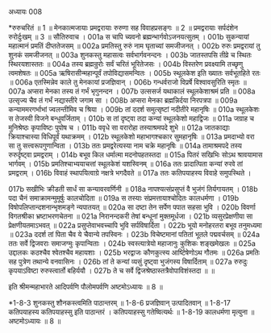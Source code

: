 अध्यायः 008

*रुरुचरितं ॥ 1 ॥ मेनकात्मजायाः प्रमद्वरायाः रुरुणा सह विवाहप्रसङ्गः ॥ 2 ॥ प्रमद्वरायाः सर्पदंशेन रुरोर्दुःखम् ॥ 3 ॥
सौतिरुवाच ।
001a	स चापि च्यवनो ब्रह्मन्भार्गवोऽजनयत्सुतम् ।
001b	सुकन्यायां महात्मानं प्रमतिं दीप्ततेजसम् ॥
002a	प्रमतिस्तु रुरुं नाम घृताच्यां समजीजनत् ।
002b	रुरुः प्रमद्वरायां तु शुनकं समजीजनत् ॥
003a	शुनकस्तु महासत्वः सर्वभार्गवनन्दनः ।
003b	जातस्तपसि तीव्रे च स्थितः स्थिरयशास्ततः ॥
004a	तस्य ब्रह्मन्रुरोः सर्वं चरितं भूरितेजसः ।
004b	विस्तरेण प्रवक्ष्यामि तच्छृणु त्वमशेषतः ॥
005a	ऋषिरासीन्महान्पूर्वं तपोविद्यासमन्वितः ।
005b	स्थूलकेश इति ख्यातः सर्वभूतहिते रतः ॥
006a	एतस्मिन्नेव काले तु मेनकायां प्रजज्ञिवान् ।
006b	गन्धर्वराजो विप्रर्षे विश्वावसुरिति स्मृतः ॥
007a	अप्सरा मेनका तस्य तं गर्भं भृगुनन्दन ।
007b	उत्ससर्ज यथाकालं स्थूलकेशाश्रमं प्रति ॥
008a	उत्सृज्य चैव तं गर्भं नद्यास्तीरे जगाम सा ।
008b	अप्सरा मेनका ब्रह्मन्निर्दया निरपत्रपा ॥
009a	कन्याममरगर्भाभां ज्वलन्तीमिव च श्रिया ।
009b	तां ददर्श समुत्सृष्टां नदीतीरे महानृषिः ॥
010a	स्थूलकेशः स तेजस्वी विजने बन्धुवर्जिताम् ।
010b	स तां दृष्ट्वा तदा कन्यां स्थूलकेशो महाद्विजः ॥
011a	जग्राह च मुनिश्रेष्ठः कृपाविष्टः पुपोष च ।
011b	ववृधे सा वरारोहा तस्याश्रमपदे शुभे ॥
012a	जातकाद्याः क्रियाश्चास्या विधिपूर्वं यथाक्रमम् ।
012b	स्थूलकेशो महाभागश्चकार सुमहानृषिः ॥
013a	प्रमदाभ्यो वरा सा तु सत्त्वरूपगुणान्विता ।
013b	ततः प्रमद्वरेत्यस्या नाम चक्रे महानृषिः ॥
014a	तामाश्रमपदे तस्य रुरुर्दृष्ट्वा प्रमद्वराम् ।
014b	बभूव किल धर्मात्मा मदनोपहतस्तदा ॥
015a	पितरं सखिभिः सोऽथ श्रावयामास भार्गवम् ।
015b	प्रमतिश्चाभ्ययाचत्तां स्थूलकेशं यशस्विनम् ॥
016a	ततः प्रादात्पिता कन्यां रुरवे तां प्रमद्वराम् ।
016b	विवाहं स्थापयित्वाग्रे नक्षत्रे भगदैवते ॥
017a	ततः कतिपयाहस्य विवाहे समुपस्थिते ।

017b	सखीभिः क्रीडती सार्धं सा कन्यावरवर्णिनी ॥
018a	नापश्यत्संप्रसुप्तं वै भुजंगं तिर्यगायतम् ।
018b	पदा चैनं समाक्रामन्मुमूर्षुः कालचोदिता ॥
019a	स तस्याः संप्रमत्तायाश्चोदितः कालधर्मणा ।
019b	विषोपलिप्तान्दशनान्भृशमङ्गे न्यपातयत् ॥
020a	सा दष्टा तेन सर्पेण पपात सहसा भुवि ।
020b	विवर्णा विगतश्रीका भ्रष्टाभरणचेतना ॥
021a	निरानन्दकरी तेषां बन्धूनां मुक्तमूर्धजा ।
021b	व्यसुरप्रेक्षणीया सा प्रेक्षणीयतमाऽभवत् ॥
022a	प्रसुप्तेवाभवच्चापि भुवि सर्पविषार्दिता ।
022b	भूयो मनोहरतरा बभूव तनुमध्यमा ॥
023a	ददर्श तां पिता चैव ये चैवान्ये तपस्विनः ।
023b	विचेष्टमानां पतितां भूतले पद्मवर्चसम् ॥
024a	ततः सर्वे द्विजवराः समाजग्मुः कृपान्विताः ।
024b	स्वस्त्यात्रेयो महाजानुः कुशिकः शङ्खमेखलः ॥
025a	उद्दालकः कठश्चैव श्वेतश्चैव महायशाः ।
025b	भरद्वाजः कौणकुत्स्य आर्ष्टिषेणोऽथ गौतमः ॥
026a	प्रमतिः सह पुत्रेण तथान्ये वनवासिनः ।
026b	तां ते कन्यां व्यसुं दृष्ट्वा भुजंगस्य विषार्दिताम् ॥
027a	रुरुदुः कृपयाऽविष्टा रुरुस्त्वार्तो बहिर्ययौ ।
027b	ते च सर्वे द्विजश्रेष्ठास्तत्रैवोपाविशंस्तदा ॥ ॥

इति श्रीमन्महाभारते आदिपर्वणि पौलोमपर्वणि अष्टमोऽध्यायः ॥ 8 ॥

*1-8-3 शुनकस्तु शौनकस्त्वमिति पाठान्तरम् ॥ 1-8-6 प्रजज्ञिवान् उत्पादितवान् ॥ 1-8-17 कतिपयाहस्य कतिपयाहस्सु इति पाठान्तरं । कतिपयाहस्सु गतेष्वित्यर्थः ॥ 1-8-19 कालधर्मणा मृत्युना ॥ अष्टमोऽध्यायः ॥ 8 ॥
